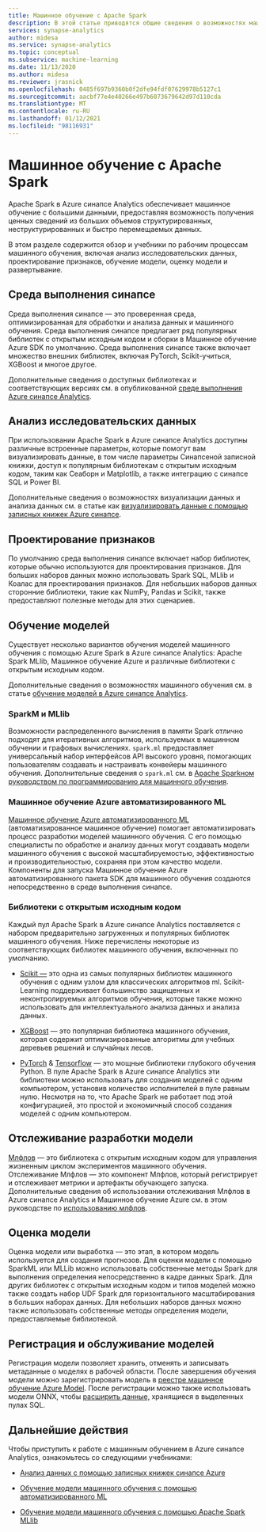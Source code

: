 ```yaml
---
title: Машинное обучение с Apache Spark
description: В этой статье приводятся общие сведения о возможностях машинного обучения и обработки и анализа данных, доступных в Apache Spark в Azure синапсе Analytics.
services: synapse-analytics
author: midesa
ms.service: synapse-analytics
ms.topic: conceptual
ms.subservice: machine-learning
ms.date: 11/13/2020
ms.author: midesa
ms.reviewer: jrasnick
ms.openlocfilehash: 0485f697b9360b0f2dfe94fdf07629978b5127c1
ms.sourcegitcommit: aacbf77e4e40266e497b6073679642d97d110cda
ms.translationtype: MT
ms.contentlocale: ru-RU
ms.lasthandoff: 01/12/2021
ms.locfileid: "98116931"
---
```

# <a name="machine-learning-with-apache-spark"></a>Машинное обучение с Apache Spark

Apache Spark в Azure синапсе Analytics обеспечивает машинное обучение с большими данными, предоставляя возможность получения ценных сведений из больших объемов структурированных, неструктурированных и быстро перемещаемых данных. 

В этом разделе содержится обзор и учебники по рабочим процессам машинного обучения, включая анализ исследовательских данных, проектирование признаков, обучение модели, оценку модели и развертывание.  

## <a name="synapse-runtime"></a>Среда выполнения синапсе 
Среда выполнения синапсе — это проверенная среда, оптимизированная для обработки и анализа данных и машинного обучения. Среда выполнения синапсе предлагает ряд популярных библиотек с открытым исходным кодом и сборки в Машинное обучение Azure SDK по умолчанию. Среда выполнения синапсе также включает множество внешних библиотек, включая PyTorch, Scikit-учиться, XGBoost и многое другое.

Дополнительные сведения о доступных библиотеках и соответствующих версиях см. в опубликованной [среде выполнения Azure синапсе Analytics](../spark/apache-spark-version-support.md).

## <a name="exploratory-data-analysis"></a>Анализ исследовательских данных
При использовании Apache Spark в Azure синапсе Analytics доступны различные встроенные параметры, которые помогут вам визуализировать данные, в том числе параметры Синапсеной записной книжки, доступ к популярным библиотекам с открытым исходным кодом, таким как Сеаборн и Matplotlib, а также интеграцию с синапсе SQL и Power BI.

Дополнительные сведения о возможностях визуализации данных и анализа данных см. в статье как [визуализировать данные с помощью записных книжек Azure синапсе](../spark/apache-spark-data-visualization.md).

## <a name="feature-engineering"></a>Проектирование признаков
По умолчанию среда выполнения синапсе включает набор библиотек, которые обычно используются для проектирования признаков. Для больших наборов данных можно использовать Spark SQL, MLlib и Коалас для проектирования признаков. Для небольших наборов данных сторонние библиотеки, такие как NumPy, Pandas и Scikit, также предоставляют полезные методы для этих сценариев.

## <a name="train-models"></a>Обучение моделей
Существует несколько вариантов обучения моделей машинного обучения с помощью Azure Spark в Azure синапсе Analytics: Apache Spark MLlib, Машинное обучение Azure и различные библиотеки с открытым исходным кодом. 

Дополнительные сведения о возможностях машинного обучения см. в статье [обучение моделей в Azure синапсе Analytics](../spark/apache-spark-machine-learning-training.md).

### <a name="sparkml-and-mllib"></a>SparkM и MLlib
Возможности распределенного вычисления в памяти Spark отлично подходят для итеративных алгоритмов, используемых в машинном обучении и графовых вычислениях. ```spark.ml``` предоставляет универсальный набор интерфейсов API высокого уровня, помогающих пользователям создавать и настраивать конвейеры машинного обучения. Дополнительные сведения о ```spark.ml``` см. в [Apache Sparkном руководством по программированию для машинного обучения](https://spark.apache.org/docs/1.2.2/ml-guide.html).

### <a name="azure-machine-learning-automated-ml"></a>Машинное обучение Azure автоматизированного ML
[Машинное обучение Azure автоматизированного ML](../../machine-learning/concept-automated-ml.md) (автоматизированное машинное обучение) помогает автоматизировать процесс разработки моделей машинного обучения. С его помощью специалисты по обработке и анализу данных могут создавать модели машинного обучения с высокой масштабируемостью, эффективностью и производительностью, сохраняя при этом качество модели. Компоненты для запуска Машинное обучение Azure автоматизированного пакета SDK для машинного обучения создаются непосредственно в среде выполнения синапсе.

### <a name="open-source-libraries"></a>Библиотеки с открытым исходным кодом
Каждый пул Apache Spark в Azure синапсе Analytics поставляется с набором предварительно загруженных и популярных библиотек машинного обучения.  Ниже перечислены некоторые из соответствующих библиотек машинного обучения, включенных по умолчанию.

- [Scikit —](https://scikit-learn.org/stable/index.html) это одна из самых популярных библиотек машинного обучения с одним узлом для классических алгоритмов ml. Scikit-Learning поддерживает большинство защищенных и неконтролируемых алгоритмов обучения, которые также можно использовать для интеллектуального анализа данных и анализа данных.
  
- [XGBoost](https://xgboost.readthedocs.io/en/latest/) — это популярная библиотека машинного обучения, которая содержит оптимизированные алгоритмы для учебных деревьев решений и случайных лесов. 
  
- [PyTorch](https://pytorch.org/)  &  [Tensorflow](https://www.tensorflow.org/) — это мощные библиотеки глубокого обучения Python. В пуле Apache Spark в Azure синапсе Analytics эти библиотеки можно использовать для создания моделей с одним компьютером, установив количество исполнителей в пуле равным нулю. Несмотря на то, что Apache Spark не работает под этой конфигурацией, это простой и экономичный способ создания моделей с одним компьютером.

## <a name="track-model-development"></a>Отслеживание разработки модели
[Млфлов](https://www.mlflow.org/) — это библиотека с открытым исходным кодом для управления жизненным циклом экспериментов машинного обучения. Отслеживание Млфлов — это компонент Млфлов, который регистрирует и отслеживает метрики и артефакты обучающего запуска. Дополнительные сведения об использовании отслеживания Млфлов в Azure синапсе Analytics и Машинное обучение Azure см. в этом руководстве по [использованию млфлов](../../machine-learning/how-to-use-mlflow.md).

## <a name="model-scoring"></a>Оценка модели
Оценка модели или выработка — это этап, в котором модель используется для создания прогнозов. Для оценки модели с помощью SparkML или MLLib можно использовать собственные методы Spark для выполнения определения непосредственно в кадре данных Spark. Для других библиотек с открытым исходным кодом и типов моделей можно также создать набор UDF Spark для горизонтального масштабирования в больших наборах данных. Для небольших наборов данных можно также использовать собственные методы определения модели, предоставляемые библиотекой.

## <a name="register-and-serve-models"></a>Регистрация и обслуживание моделей
Регистрация модели позволяет хранить, отменять и записывать метаданные о моделях в рабочей области. После завершения обучения модели можно зарегистрировать модель в [реестре машинное обучение Azure Model](../../machine-learning/concept-model-management-and-deployment.md#register-package-and-deploy-models-from-anywhere). После регистрации можно также использовать модели ONNX, чтобы [расширить данные,](../machine-learning/tutorial-sql-pool-model-scoring-wizard.md) хранящиеся в выделенных пулах SQL.

## <a name="next-steps"></a>Дальнейшие действия
Чтобы приступить к работе с машинным обучением в Azure синапсе Analytics, ознакомьтесь со следующими учебниками:
- [Анализ данных с помощью записных книжек синапсе Azure](../spark/apache-spark-data-visualization-tutorial.md)

- [Обучение модели машинного обучения с помощью автоматизированного ML](../spark/apache-spark-azure-machine-learning-tutorial.md)

- [Обучение модели машинного обучения с помощью Apache Spark MLlib](../spark/apache-spark-machine-learning-mllib-notebook.md)
